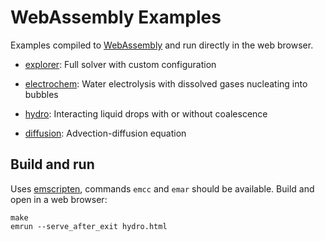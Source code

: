 # WebAssembly Examples

Examples compiled to [WebAssembly](https://webassembly.org/)
and run directly in the web browser.

* [explorer](https://cselab.github.io/aphros/wasm/aphros.html):
Full solver with custom configuration

* [electrochem](https://cselab.github.io/aphros/wasm/electrochem.html):
Water electrolysis with dissolved gases nucleating into bubbles

* [hydro](https://cselab.github.io/aphros/wasm/hydro.html):
Interacting liquid drops with or without coalescence

* [diffusion](https://cselab.github.io/aphros/wasm/diffusion.html):
Advection-diffusion equation

## Build and run

Uses
[emscripten](https://emscripten.org/docs/getting_started/downloads.html#sdk-download-and-install),
commands `emcc` and `emar` should be available. Build and open in a
web browser:

```
make
emrun --serve_after_exit hydro.html
```
